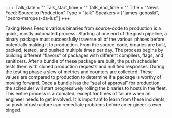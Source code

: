 +++
Talk_date = ""
Talk_start_time = ""
Talk_end_time = ""
Title = "News Feed: Source to Production"
Type = "talk"
Speakers = ["james-geboski", "pedro-marques-da-luz"]
+++

Taking News Feed's various binaries from source-code to production is a quick, mostly automated process. Starting at one end of the push pipeline, a binary package must successfully traverse all of the various phases before potentially making it to production. From the source-code, binaries are built, packed, tested, and pushed multiple times per day. The process begins by building different “flavors” of packages with different compilers, flags, and sanitizers. After a bundle of these package are built, the push scheduler tests them with cloned production requests and nullified responses. During the testing phase a slew of metrics and counters are collected. These values are compared to production to determine if a package is worthy of moving forward. Once a bundle has the “seal of approval” for production, the scheduler will start progressively rolling the binaries to hosts in the fleet. This entire process is automated, except for times of failure when an engineer needs to get involved. It is important to learn from these incidents, so push infrastructure can remediate problems before an engineer is ever pinged.
